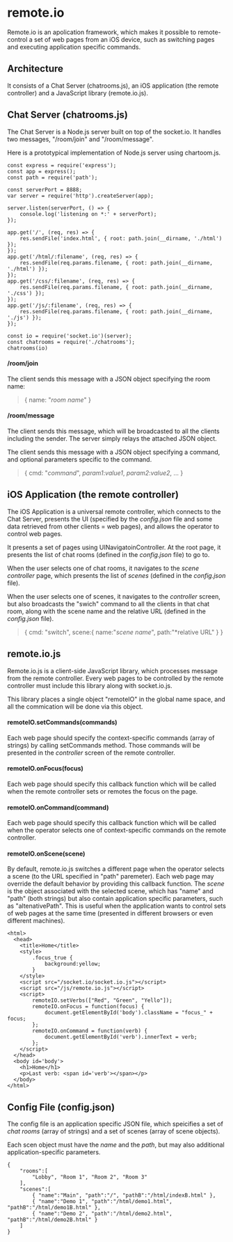 # remote.io

Remote.io is an apolication framework, which makes it possible to remote-control a set of web pages from an iOS device, such as switching pages and executing application specific commands.  

## Architecture

It consists of a Chat Server (chatrooms.js), an iOS application (the remote controller) and a JavaScript library (remote.io.js). 

## Chat Server (chatrooms.js)

The Chat Server is a Node.js server built on top of the socket.io. It handles two messages, "/room/join" and "/room/message". 

Here is a prototypical implementation of Node.js server using chartoom.js.

```
const express = require('express');
const app = express();
const path = require('path');

const serverPort = 8888;
var server = require('http').createServer(app);

server.listen(serverPort, () => {
	console.log('listening on *:' + serverPort);
});

app.get('/', (req, res) => {
	res.sendFile('index.html', { root: path.join(__dirname, './html') });
});
app.get('/html/:filename', (req, res) => {
	res.sendFile(req.params.filename, { root: path.join(__dirname, './html') });
});
app.get('/css/:filename', (req, res) => {
	res.sendFile(req.params.filename, { root: path.join(__dirname, './css') });
});
app.get('/js/:filename', (req, res) => {
	res.sendFile(req.params.filename, { root: path.join(__dirname, './js') });
});

const io = require('socket.io')(server);
const chatrooms = require('./chatrooms');
chatrooms(io)
```

#### /room/join

The client sends this message with a JSON object specifying the room name:
>{ name: "*room name*" }

#### /room/message

The client sends this message, which will be broadcasted to all the clients including the sender. The server simply relays the attached JSON object. 

The client sends this message with a JSON object specifying a command, and optional parameters specific to the command. 
>{ cmd: "*command*", *param1*:*value1*, *param2*:*value2*, ... }

## iOS Application (the remote controller)

The iOS Application is a universal remote controller, which connects to the Chat Server, presents the UI (specified by the *config.json* file and some data retrieved from other clients = web pages), and allows the operator to control web pages. 

It presents a set of pages using UINavigatoinController. At the root page, it presents the list of chat rooms (defined in the *config.json* file) to go to. 

When the user selects one of chat rooms, it navigates to the *scene controller* page, which presents the list of *scenes* (defined in the *config.json* file). 

When the user selects one of scenes, it navigates to the *controller* screen, but also broadcasts the "swich" command to all the clients in that chat room, along with the scene name and the relative URL (defined in the *config.json* file).
>{ cmd: "switch", 
>  scene:{ name:"*scene name*", path:"*relative URL" } }  

## remote.io.js 

Remote.io.js is a client-side JavaScript library, which processes message from the remote controller. Every web pages to be controlled by the remote controller must include this library along with socket.io.js. 

This library places a single object "remoteIO" in the global name space, and all the commication will be done via this object. 

#### remoteIO.setCommands(commands)
Each web page should specify the context-specific commands (array of strings) by calling setCommands method. Those commands will be presented in the *controller* screen of the remote controller. 

#### remoteIO.onFocus(focus)
Each web page should specify this callback function which will be called when the remote controller sets or remotes the focus on the page. 

#### remoteIO.onCommand(command)
Each web page should specify this callback function which will be called when the operator selects one of context-specific commands on the remote controller. 

#### remoteIO.onScene(scene)
By default, remote.io.js switches a different page when the operator selects a scene (to the URL specified in "path" paremeter). Each web page may override the default behavior by providing this callback function. The *scene* is the object associated with the selected scene, which has "name" and "path" (both strings) but also contain application specific parameters, such as "altenativePath". This is useful when the application wants to control sets of web pages at the same time (presented in different browsers or even different machines).  

```
<html>
  <head>
    <title>Home</title>
    <style>
        .focus_true {
            background:yellow;
        }
    </style>
	<script src="/socket.io/socket.io.js"></script>
	<script src="/js/remote.io.js"></script>
    <script>
        remoteIO.setVerbs(["Red", "Green", "Yello"]);
        remoteIO.onFocus = function(focus) {
            document.getElementById('body').className = "focus_" + focus;
        };
        remoteIO.onCommand = function(verb) {
            document.getElementById('verb').innerText = verb;
        };
    </script>
  </head>
  <body id='body'>
    <h1>Home</h1>
    <p>Last verb: <span id='verb'></span></p>
  </body>
</html>
```
## Config File (config.json)

The config file is an application specific JSON file, which speicifies a set of *chat rooms* (array of strings) and a set of scenes (array of scene objects).

Each scen object must have the *name* and the *path*, but may also additional application-specific parameters.

```
{
    "rooms":[
        "Lobby", "Room 1", "Room 2", "Room 3"
    ],
    "scenes":[
        { "name":"Main", "path":"/", "pathB":"/html/indexB.html" },
        { "name":"Demo 1", "path":"/html/demo1.html", "pathB":"/html/demo1B.html" },
        { "name":"Demo 2", "path":"/html/demo2.html", "pathB":"/html/demo2B.html" }
    ]
}
```
